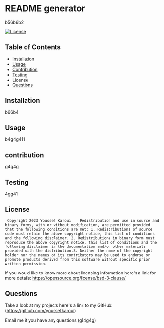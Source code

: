 # README generator
  b56b6b2
 
  [![License](https://img.shields.io/badge/License-BSD_3--Clause-blue.svg)](https://opensource.org/licenses/BSD-3-Clause)

  ## Table of Contents

  - [Installation](#installation)
  - [Usage](#usage)
  - [Contribution](#contributionGuidelines)
  - [Testing](#testing)
  - [License](#license)
  - [Questions](#questions)


  <a name="installation"></a>
  ## Installation

  b66b4

  <a name= "usage"></a>

  ## Usage

  b4g4g411
  <a name="license"></a>

  ## contribution 

  g4g4g

  <a name="testing"></a>

  ## Testing 

  4gg41

  <a name="license"></a>

  ## License 

     Copyright 2023 Youssef Karoui    Redistribution and use in source and binary forms, with or without modification, are permitted provided that the following conditions are met: 1. Redistributions of source code must retain the above copyright notice, this list of conditions and the following disclaimer. 2. Redistributions in binary form must reproduce the above copyright notice, this list of conditions and the following disclaimer in the documentation and/or other materials provided with the distribution.3. Neither the name of the copyright holder nor the names of its contributors may be used to endorse or promote products derived from this software without specific prior written permission.

  If you would like to know more about licensing information here's a link for more details: https://opensource.org/license/bsd-3-clause/

  <a name="questions"></a>

  ## Questions 

  Take a look at my projects here's a link to my GitHub:(https://github.com/youssefkaroui)

  Email me if you have any questions (g14g4g)

  
